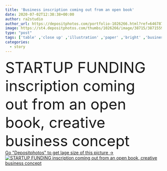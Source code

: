 ```yaml
---
title: 'Business inscription coming out from an open book'
date: 2020-07-02T12:38:38+00:00
author: ra2studio
author_url: https://depositphotos.com/portfolio-1026266.html?ref=64678756
image: https://st4.depositphotos.com/thumbs/1026266/image/38715/387155980/api_thumb_450.jpg?forcejpeg=true
type: "post"
tags: ['table' ,'close up' ,'illustration' ,'paper' ,'bright' ,'business' ,'financial' ,'ideas' ,'growth' ,'abstract' ,'time' ,'open' ,'creative' ,'concept' ,'icon' ,'digital' ,'document' ,'equity' ,'read' ,'information' ,'help' ,'book' ,'budget' ,'learn' ,'textbook' ,'economy' ,'solution' ,'strategy' ,'notes' ,'online' ,'marketing' ,'plan' ,'vision' ,'training' ,'knowledge' ,'results' ,'story' ,'objective' ,'Dictionary' ,'documents' ,'accounting' ,'profit' ,'career' ,'inventory' ,'experience' ,'policy' ,'editor' ,'startup funding' ]
categories: 
  - story
---
```

<div aling="center">
            <font size="60"> STARTUP FUNDING inscription coming out from an open book, creative business concept</font>   
</div>
<div>
    <a href='https://st4.depositphotos.com/thumbs/1026266/image/38715/387155980/api_thumb_450.jpg?forcejpeg=true?ref=64678756' target=_blank > Go "Depositphotos" to get lage size of this picture ->
        <img href='https://st4.depositphotos.com/thumbs/1026266/image/38715/387155980/api_thumb_450.jpg?forcejpeg=true?ref=64678756' src='https://st4.depositphotos.com/1026266/38715/i/950/depositphotos_387155980-stock-photo-business-inscription-coming-out-from.jpg?forcejpeg=true' alt='STARTUP FUNDING inscription coming out from an open book, creative business concept' >
    </a>
</div>
